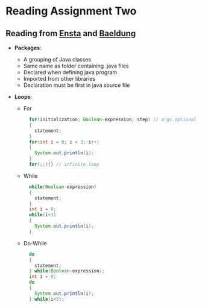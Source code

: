 # Reading Assignment Two

## Reading from [Ensta](https://perso.ensta-paris.fr/~diam/java/online/notes-java/language/10basics/import.html) and [Baeldung](https://www.baeldung.com/java-loops)

- **Packages**:
  - A grouping of Java classes
  - Same name as folder containing .java files
  - Declared when defining java program
  - Imported from other libraries
  - Declaration must be first in java source file

- **Loops**:
  - For

    ```java
      for(initialization; Boolean-expression; step) // args optional
      {
        statement;
      }
      for(int i = 0; i < 3; i++)
      {
        System.out.println(i);
      }
      for(;;){} // infinite loop
    ```

  - While

    ```java
      while(Boolean-expression)
      {
        statement;
      }
      int i = 0;
      while(i<3)
      {
        System.out.println(i);
      }
    ```

  - Do-While

    ```java
      do
      {
        statement;
      } while(Boolean-expression);
      int i = 0;
      do
      {
        System.out.println(i);
      } while(i<3);
    ```
